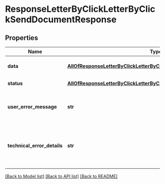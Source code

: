 # ResponseLetterByClickLetterByClickSendDocumentResponse

## Properties
Name | Type | Description | Notes
------------ | ------------- | ------------- | -------------
**data** | [**AllOfResponseLetterByClickLetterByClickSendDocumentResponseData**](AllOfResponseLetterByClickLetterByClickSendDocumentResponseData.md) | API specific response data | [optional] 
**status** | [**AllOfResponseLetterByClickLetterByClickSendDocumentResponseStatus**](AllOfResponseLetterByClickLetterByClickSendDocumentResponseStatus.md) | Response status | [optional] 
**user_error_message** | **str** | Error message, in a user readable format | [optional] 
**technical_error_details** | **str** | Technical error details, let us know if you received this. | [optional] 

[[Back to Model list]](../README.md#documentation-for-models) [[Back to API list]](../README.md#documentation-for-api-endpoints) [[Back to README]](../README.md)

